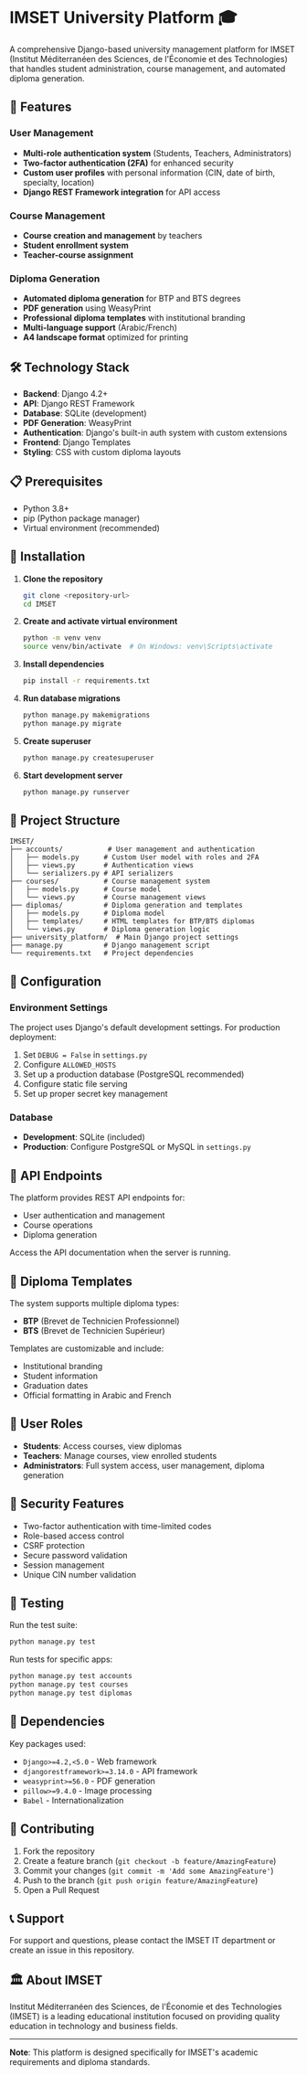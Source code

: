 # IMSET University Platform 🎓

A comprehensive Django-based university management platform for IMSET (Institut Méditerranéen des Sciences, de l'Économie et des Technologies) that handles student administration, course management, and automated diploma generation.

## 🌟 Features

### User Management
- **Multi-role authentication system** (Students, Teachers, Administrators)
- **Two-factor authentication (2FA)** for enhanced security
- **Custom user profiles** with personal information (CIN, date of birth, specialty, location)
- **Django REST Framework integration** for API access

### Course Management
- **Course creation and management** by teachers
- **Student enrollment system**
- **Teacher-course assignment**

### Diploma Generation
- **Automated diploma generation** for BTP and BTS degrees
- **PDF generation** using WeasyPrint
- **Professional diploma templates** with institutional branding
- **Multi-language support** (Arabic/French)
- **A4 landscape format** optimized for printing

## 🛠️ Technology Stack

- **Backend**: Django 4.2+
- **API**: Django REST Framework
- **Database**: SQLite (development)
- **PDF Generation**: WeasyPrint
- **Authentication**: Django's built-in auth system with custom extensions
- **Frontend**: Django Templates
- **Styling**: CSS with custom diploma layouts

## 📋 Prerequisites

- Python 3.8+
- pip (Python package manager)
- Virtual environment (recommended)

## 🚀 Installation

1. **Clone the repository**
   ```bash
   git clone <repository-url>
   cd IMSET
   ```

2. **Create and activate virtual environment**
   ```bash
   python -m venv venv
   source venv/bin/activate  # On Windows: venv\Scripts\activate
   ```

3. **Install dependencies**
   ```bash
   pip install -r requirements.txt
   ```

4. **Run database migrations**
   ```bash
   python manage.py makemigrations
   python manage.py migrate
   ```

5. **Create superuser**
   ```bash
   python manage.py createsuperuser
   ```

6. **Start development server**
   ```bash
   python manage.py runserver
   ```

## 📁 Project Structure

```
IMSET/
├── accounts/           # User management and authentication
│   ├── models.py      # Custom User model with roles and 2FA
│   ├── views.py       # Authentication views
│   └── serializers.py # API serializers
├── courses/           # Course management system
│   ├── models.py      # Course model
│   └── views.py       # Course management views
├── diplomas/          # Diploma generation and templates
│   ├── models.py      # Diploma model
│   ├── templates/     # HTML templates for BTP/BTS diplomas
│   └── views.py       # Diploma generation logic
├── university_platform/  # Main Django project settings
├── manage.py          # Django management script
└── requirements.txt   # Project dependencies
```

## 🔧 Configuration

### Environment Settings
The project uses Django's default development settings. For production deployment:

1. Set `DEBUG = False` in `settings.py`
2. Configure `ALLOWED_HOSTS`
3. Set up a production database (PostgreSQL recommended)
4. Configure static file serving
5. Set up proper secret key management

### Database
- **Development**: SQLite (included)
- **Production**: Configure PostgreSQL or MySQL in `settings.py`

## 📝 API Endpoints

The platform provides REST API endpoints for:
- User authentication and management
- Course operations
- Diploma generation

Access the API documentation when the server is running.

## 🎨 Diploma Templates

The system supports multiple diploma types:
- **BTP** (Brevet de Technicien Professionnel)
- **BTS** (Brevet de Technicien Supérieur)

Templates are customizable and include:
- Institutional branding
- Student information
- Graduation dates
- Official formatting in Arabic and French

## 👥 User Roles

- **Students**: Access courses, view diplomas
- **Teachers**: Manage courses, view enrolled students
- **Administrators**: Full system access, user management, diploma generation

## 🔐 Security Features

- Two-factor authentication with time-limited codes
- Role-based access control
- CSRF protection
- Secure password validation
- Session management
- Unique CIN number validation

## 🧪 Testing

Run the test suite:
```bash
python manage.py test
```

Run tests for specific apps:
```bash
python manage.py test accounts
python manage.py test courses
python manage.py test diplomas
```

## 📄 Dependencies

Key packages used:
- `Django>=4.2,<5.0` - Web framework
- `djangorestframework>=3.14.0` - API framework
- `weasyprint>=56.0` - PDF generation
- `pillow>=9.4.0` - Image processing
- `Babel` - Internationalization

## 🤝 Contributing

1. Fork the repository
2. Create a feature branch (`git checkout -b feature/AmazingFeature`)
3. Commit your changes (`git commit -m 'Add some AmazingFeature'`)
4. Push to the branch (`git push origin feature/AmazingFeature`)
5. Open a Pull Request

## 📞 Support

For support and questions, please contact the IMSET IT department or create an issue in this repository.

## 🏛️ About IMSET

Institut Méditerranéen des Sciences, de l'Économie et des Technologies (IMSET) is a leading educational institution focused on providing quality education in technology and business fields.

---

**Note**: This platform is designed specifically for IMSET's academic requirements and diploma standards.